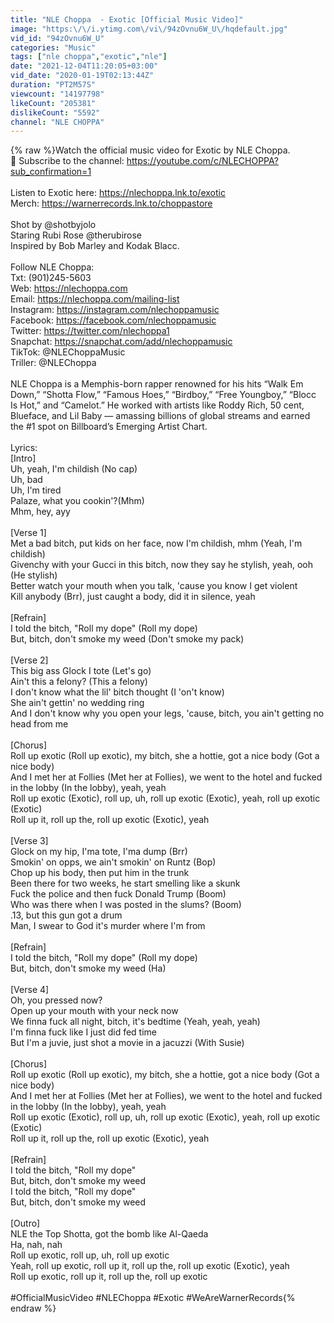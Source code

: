 ```yaml
---
title: "NLE Choppa  - Exotic [Official Music Video]"
image: "https:\/\/i.ytimg.com\/vi\/94zOvnu6W_U\/hqdefault.jpg"
vid_id: "94zOvnu6W_U"
categories: "Music"
tags: ["nle choppa","exotic","nle"]
date: "2021-12-04T11:20:05+03:00"
vid_date: "2020-01-19T02:13:44Z"
duration: "PT2M57S"
viewcount: "14197798"
likeCount: "205381"
dislikeCount: "5592"
channel: "NLE CHOPPA"
---
```

{% raw %}Watch the official music video for Exotic by NLE Choppa.<br />🔔 Subscribe to the channel: <a rel="nofollow" target="blank" href="https://youtube.com/c/NLECHOPPA?sub_confirmation=1">https://youtube.com/c/NLECHOPPA?sub_confirmation=1</a><br /><br />Listen to Exotic here: <a rel="nofollow" target="blank" href="https://nlechoppa.lnk.to/exotic">https://nlechoppa.lnk.to/exotic</a><br />Merch: <a rel="nofollow" target="blank" href="https://warnerrecords.lnk.to/choppastore">https://warnerrecords.lnk.to/choppastore</a><br /><br />Shot by @shotbyjolo<br />Staring Rubi Rose @therubirose <br />Inspired by Bob Marley and Kodak Blacc. <br /><br />Follow NLE Choppa:<br />Txt: (901)245-5603<br />Web: <a rel="nofollow" target="blank" href="https://nlechoppa.com">https://nlechoppa.com</a><br />Email: <a rel="nofollow" target="blank" href="https://nlechoppa.com/mailing-list">https://nlechoppa.com/mailing-list</a><br />Instagram: <a rel="nofollow" target="blank" href="https://instagram.com/nlechoppamusic">https://instagram.com/nlechoppamusic</a><br />Facebook: <a rel="nofollow" target="blank" href="https://facebook.com/nlechoppamusic">https://facebook.com/nlechoppamusic</a><br />Twitter: <a rel="nofollow" target="blank" href="https://twitter.com/nlechoppa1">https://twitter.com/nlechoppa1</a><br />Snapchat: <a rel="nofollow" target="blank" href="https://snapchat.com/add/nlechoppamusic">https://snapchat.com/add/nlechoppamusic</a><br />TikTok: @NLEChoppaMusic<br />Triller: @NLEChoppa<br /><br />NLE Choppa is a Memphis-born rapper renowned for his hits “Walk Em Down,” “Shotta Flow,” “Famous Hoes,” “Birdboy,” “Free Youngboy,” “Blocc Is Hot,” and “Camelot.” He worked with artists like Roddy Rich, 50 cent, Blueface, and Lil Baby — amassing billions of global streams and earned the #1 spot on Billboard’s Emerging Artist Chart.<br /><br />Lyrics:<br />[Intro]<br />Uh, yeah, I'm childish (No cap)<br />Uh, bad<br />Uh, I'm tired<br />Palaze, what you cookin'?(Mhm)<br />Mhm, hey, ayy<br /><br />[Verse 1]<br />Met a bad bitch, put kids on her face, now I'm childish, mhm (Yeah, I'm childish)<br />Givenchy with your Gucci in this bitch, now they say he stylish, yeah, ooh (He stylish)<br />Better watch your mouth when you talk, 'cause you know I get violent<br />Kill anybody (Brr), just caught a body, did it in silence, yeah<br /><br />[Refrain]<br />I told the bitch, &quot;Roll my dope&quot; (Roll my dope)<br />But, bitch, don't smoke my weed (Don't smoke my pack)<br /><br />[Verse 2]<br />This big ass Glock I tote (Let's go)<br />Ain't this a felony? (This a felony)<br />I don't know what the lil' bitch thought (I 'on't know)<br />She ain't gettin' no wedding ring<br />And I don't know why you open your legs, 'cause, bitch, you ain't getting no head from me<br /><br />[Chorus]<br />Roll up exotic (Roll up exotic), my bitch, she a hottie, got a nice body (Got a nice body)<br />And I met her at Follies (Met her at Follies), we went to the hotel and fucked in the lobby (In the lobby), yeah, yeah<br />Roll up exotic (Exotic), roll up, uh, roll up exotic (Exotic), yeah, roll up exotic (Exotic)<br />Roll up it, roll up the, roll up exotic (Exotic), yeah<br /><br />[Verse 3]<br />Glock on my hip, I'ma tote, I'ma dump (Brr)<br />Smokin' on opps, we ain't smokin' on Runtz (Bop)<br />Chop up his body, then put him in the trunk<br />Been there for two weeks, he start smelling like a skunk<br />Fuck the police and then fuck Donald Trump (Boom)<br />Who was there when I was posted in the slums? (Boom)<br />.13, but this gun got a drum<br />Man, I swear to God it's murder where I'm from<br /><br />[Refrain]<br />I told the bitch, &quot;Roll my dope&quot; (Roll my dope)<br />But, bitch, don't smoke my weed (Ha)<br /><br />[Verse 4]<br />Oh, you pressed now?<br />Open up your mouth with your neck now<br />We finna fuck all night, bitch, it's bedtime (Yeah, yeah, yeah)<br />I'm finna fuck like I just did fed time<br />But I'm a juvie, just shot a movie in a jacuzzi (With Susie)<br /><br />[Chorus]<br />Roll up exotic (Roll up exotic), my bitch, she a hottie, got a nice body (Got a nice body)<br />And I met her at Follies (Met her at Follies), we went to the hotel and fucked in the lobby (In the lobby), yeah, yeah<br />Roll up exotic (Exotic), roll up, uh, roll up exotic (Exotic), yeah, roll up exotic (Exotic)<br />Roll up it, roll up the, roll up exotic (Exotic), yeah<br /><br />[Refrain]<br />I told the bitch, &quot;Roll my dope&quot;<br />But, bitch, don't smoke my weed<br />I told the bitch, &quot;Roll my dope&quot;<br />But, bitch, don't smoke my weed<br /><br />[Outro]<br />NLE the Top Shotta, got the bomb like Al-Qaeda<br />Ha, nah, nah<br />Roll up exotic, roll up, uh, roll up exotic<br />Yeah, roll up exotic, roll up it, roll up the, roll up exotic (Exotic), yeah<br />Roll up exotic, roll up it, roll up the, roll up exotic<br /><br />#OfficialMusicVideo #NLEChoppa #Exotic #WeAreWarnerRecords{% endraw %}
